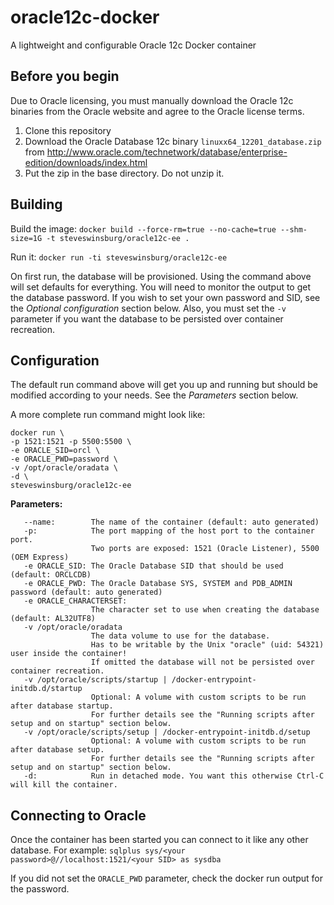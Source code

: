 # oracle12c-docker
A lightweight and configurable Oracle 12c Docker container

Before you begin
----------------
Due to Oracle licensing, you must manually download the Oracle 12c binaries from the Oracle website and agree to the Oracle license terms.

1. Clone this repository
1. Download the Oracle Database 12c binary `linuxx64_12201_database.zip` from http://www.oracle.com/technetwork/database/enterprise-edition/downloads/index.html
1. Put the zip in the base directory. Do not unzip it.

Building
--------
Build the image:
`docker build --force-rm=true --no-cache=true --shm-size=1G -t steveswinsburg/oracle12c-ee .`

Run it:
`docker run -ti steveswinsburg/oracle12c-ee`

On first run, the database will be provisioned. Using the command above will set defaults for everything. You will need to monitor the output to get the database password. If you wish to set your own password and SID, see the *Optional configuration* section below.
Also, you must set the `-v` parameter if you want the database to be persisted over container recreation.

Configuration
-------------
The default run command above will get you up and running but should be modified according to your needs. See the *Parameters* section below.

A more complete run command might look like:

```
docker run \
-p 1521:1521 -p 5500:5500 \
-e ORACLE_SID=orcl \
-e ORACLE_PWD=password \
-v /opt/oracle/oradata \
-d \
steveswinsburg/oracle12c-ee
```

**Parameters:**
```
   --name:        The name of the container (default: auto generated)
   -p:            The port mapping of the host port to the container port.
                  Two ports are exposed: 1521 (Oracle Listener), 5500 (OEM Express)
   -e ORACLE_SID: The Oracle Database SID that should be used (default: ORCLCDB)
   -e ORACLE_PWD: The Oracle Database SYS, SYSTEM and PDB_ADMIN password (default: auto generated)
   -e ORACLE_CHARACTERSET:
                  The character set to use when creating the database (default: AL32UTF8)
   -v /opt/oracle/oradata
                  The data volume to use for the database.
                  Has to be writable by the Unix "oracle" (uid: 54321) user inside the container!
                  If omitted the database will not be persisted over container recreation.
   -v /opt/oracle/scripts/startup | /docker-entrypoint-initdb.d/startup
                  Optional: A volume with custom scripts to be run after database startup.
                  For further details see the "Running scripts after setup and on startup" section below.
   -v /opt/oracle/scripts/setup | /docker-entrypoint-initdb.d/setup
                  Optional: A volume with custom scripts to be run after database setup.
                  For further details see the "Running scripts after setup and on startup" section below.
   -d:            Run in detached mode. You want this otherwise Ctrl-C will kill the container.
```

Connecting to Oracle
--------------------

Once the container has been started you can connect to it like any other database. For example:
`sqlplus sys/<your password>@//localhost:1521/<your SID> as sysdba`

If you did not set the `ORACLE_PWD` parameter, check the docker run output for the password.
